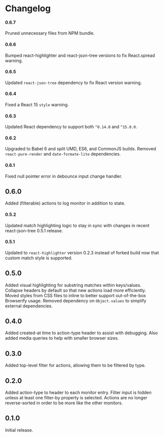 # Changelog

#### 0.6.7
Pruned unnecessary files from NPM bundle.

#### 0.6.6
Bumped react-highlighter and react-json-tree versions to fix React.spread warning.

#### 0.6.5
Updated `react-json-tree` dependency to fix React version warning.

#### 0.6.4
Fixed a React 15 `style` warning.

#### 0.6.3
Updated React dependency to support both `^0.14.0` and `^15.0.0`.

#### 0.6.2
Upgraded to Babel 6 and split UMD, ES6, and CommonJS builds.
Removed `react-pure-render` and `date-formate-lite` dependencies.

#### 0.6.1
Fixed null pointer error in debounce input change handler.

## 0.6.0
Added (filterable) actions to log monitor in addition to state.

#### 0.5.2
Updated match highlighting logic to stay in sync with changes in recent react-json-tree 0.5.1 release.

#### 0.5.1
Updated to `react-highlighter` version 0.2.3 instead of forked build now that custom match style is supported.

## 0.5.0
Added visual highlighting for substring matches within keys/values.
Collapse headers by default so that new actions load more efficiently.
Moved styles from CSS files to inline to better support out-of-the-box Browserify usage.
Removed dependency on `Object.values` to simplify external dependencies.

## 0.4.0
Added created-at time to action-type header to assist with debugging.
Also added media queries to help with smaller browser sizes.

## 0.3.0
Added top-level filter for actions, allowing them to be filtered by type.

## 0.2.0
Added action-type to header to each monitor entry.
Filter input is hidden unless at least one filter-by property is selected.
Actions are no longer reverse-sorted in order to be more like the other monitors.

## 0.1.0
Initial release.
